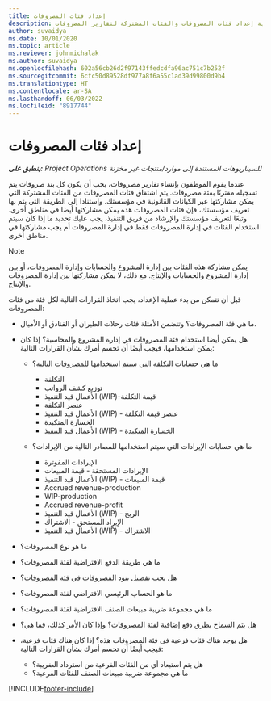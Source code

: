 ```yaml
---
title: إعداد فئات المصروفات
description: يوفر هذا المقال معلومات حول كيفية إعداد فئات المصروفات والفئات المشتركة لتقارير المصروفات.
author: suvaidya
ms.date: 10/01/2020
ms.topic: article
ms.reviewer: johnmichalak
ms.author: suvaidya
ms.openlocfilehash: 602a56cb26d2f97143ffedcdfa96ac751c7b252f
ms.sourcegitcommit: 6cfc50d89528df977a8f6a55c1ad39d99800d9b4
ms.translationtype: HT
ms.contentlocale: ar-SA
ms.lasthandoff: 06/03/2022
ms.locfileid: "8917744"
---
```

# <a name="set-up-expense-categories"></a>إعداد فئات المصروفات

_**ينطبق على:** Project Operations للسيناريوهات المستندة إلى موارد/منتجات غير مخزنة‬_

عندما يقوم الموظفون بإنشاء تقارير مصروفات، يجب أن يكون كل بند صروفات يتم تسجيله مقترنًا بفئة مصروفات. يتم اشتقاق فئات المصروفات من الفئات المشتركة التي يمكن مشاركتها عبر الكيانات القانونية في مؤسستك. واستنادا إلى الطريقة التي يتم بها تعريف مؤسستك، فإن فئات المصروفات هذه يمكن مشاركتها أيضا في مناطق أخرى. وتبعًا لتعريف مؤسستك والإرشاد من فريق التنفيذ، يجب عليك تحديد ما إذا كان سيتم استخدام الفئات في إدارة المصروفات فقط في إدارة المصروفات أم يجب مشاركتها في مناطق أخرى.

> [!NOTE]
> يمكن مشاركة هذه الفئات بين إدارة المشروع والحسابات وإدارة المصروفات، أو بين إدارة المشروع والحسابات والإنتاج. مع ذلك، لا يمكن مشاركتها بين إدارة المصروفات والإنتاج.

قبل أن تتمكن من بدء عملية الإعداد، يجب اتخاذ القرارات التالية لكل فئة من فئات المصروفات:

- ما هي فئة المصروفات؟ وتتضمن الأمثلة فئات رحلات الطيران أو الفنادق أو الأميال.
- هل يمكن أيضا استخدام فئة المصروفات في إدارة المشروع والمحاسبة؟ إذا كان يمكن استخدامها، فيجب أيضًا أن تحسم أمرك بشأن القرارات التالية:

    - ما هي حسابات التكلفة التي سيتم استخدامها للمصروفات التالية؟

        - التكلفة
        - توزيع كشف الرواتب
        - الأعمال قيد التنفيذ (WIP)-قيمة التكلفة
        - عنصر التكلفة
        - الأعمال قيد التنفيذ (WIP) - عنصر قيمة التكلفة
        - الخسارة المتكبدة
        - الأعمال قيد التنفيذ (WIP) - الخسارة المتكبدة

    - ما هي حسابات الإيرادات التي سيتم استخدامها للمصادر التالية من الإيرادات؟

        - الإيرادات المفوترة
        - الإيرادات المستحقة - قيمة المبيعات
        - الأعمال قيد التنفيذ (WIP) - قيمة المبيعات
        - Accrued revenue-production
        - WIP-production
        - Accrued revenue-profit
        - الأعمال قيد التنفيذ (WIP) - الربح
        - الإيراد المستحق - الاشتراك
        - الأعمال قيد التنفيذ (WIP) - الاشتراك

- ما هو نوع المصروفات؟
- ما هي طريقة الدفع الافتراضية لفئة المصروفات؟
- هل يجب تفصيل بنود المصروفات في فئة المصروفات؟
- ما هو الحساب الرئيسي الافتراضي لفئة المصروفات؟
- ما هي مجموعة ضريبة مبيعات الصنف الافتراضية لفئة المصروفات؟
- هل يتم السماح بطرق دفع إضافية لفئة المصروفات؟ وإذا كان الأمر كذلك، فما هي؟
- هل يوجد هناك فئات فرعية في فئة المصروفات هذه؟ إذا كان هناك فئات فرعية، فيجب أيضًا أن تحسم أمرك بشأن القرارات التالية:

    - هل يتم استبعاد أي من الفئات الفرعية من استرداد الضريبة؟
    - ما هي مجموعة ضريبة مبيعات الصنف للفئات الفرعية؟


[!INCLUDE[footer-include](../includes/footer-banner.md)]